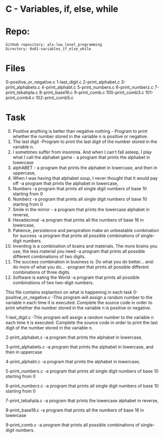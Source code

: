 # C - Variables, if, else, while

# Repo:

    GitHub repository: alx-low_level_programming
    Directory: 0x01-variables_if_else_while


# Files
0-positive_or_negative.c
1-last_digit.c
2-print_alphabet.c
3-print_alphabets.c
4-print_alphabt.c
5-print_numbers.c
6-print_numberz.c
7-print_tebahpla.c
8-print_base16.c
9-print_comb.c
100-print_comb3.c
101-print_comb4.c
102-print_comb5.c

# Task
0. Positive anything is better than negative nothing - Program to print whether the number stored in the variable n is positive or negative.
1. The last digit -Program to print the last digit of the number stored in the variable n.
2. I sometimes suffer from insomnia. And when I can't fall asleep, I play what I call the alphabet game - a program that prints the alphabet in lowercase
3. alphABET - a program that prints the alphabet in lowercase, and then in uppercase,
4. When I was having that alphabet soup, I never thought that it would pay off -a program that prints the alphabet in lowercase,
5. Numbers -a program that prints all single digit numbers of base 10 starting from 0
6. Numberz -a program that prints all single digit numbers of base 10 starting from 0
7. Smile in the mirror - a program that prints the lowercase alphabet in reverse,
8. Hexadecimal -a program that prints all the numbers of base 16 in lowercase,
9. Patience, persistence and perspiration make an unbeatable combination for success -a program that prints all possible combinations of single-digit numbers.
10. Inventing is a combination of brains and materials. The more brains you use, the less material you need  -a program that prints all possible different combinations of two digits.
11. The success combination in business is: Do what you do better... and: do more of what you do... -program that prints all possible different combinations of three digits.
12. Software is eating the World -a program that prints all possible combinations of two two-digit numbers.






This file contains explantion on what is happening in each task
0-positive_or_negative.c    -This program will assign a random number to the variable n each time it is executed. Complete the source code in order to print whether the number stored in the variable n is positive or negative.

1-last_digit.c  -This program will assign a random number to the variable n each time it is executed. Complete the source code in order to print the last digit of the number stored in the variable n.

2-print_alphabet.c  -a program that prints the alphabet in lowercase,

3-print_alphabets.c -a program that prints the alphabet in lowercase, and then in uppercase

4-print_alphabt.c   -a program that prints the alphabet in lowercase,

5-print_numbers.c   -a program that prints all single digit numbers of base 10 starting from 0

6-print_numberz.c   -a program that prints all single digit numbers of base 10 starting from 0

7-print_tebahpla.c  -a program that prints the lowercase alphabet in reverse,

8-print_base16.c    -a program that prints all the numbers of base 16 in lowercase


9-print_comb.c     -a program that prints all possible combinations of single-digit numbers.